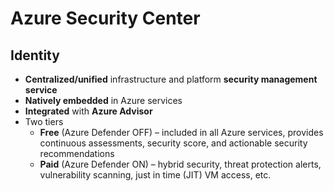 # Azure Security Center

## Identity
- **Centralized/unified** infrastructure and platform **security management service**
- **Natively embedded** in Azure services
- **Integrated** with **Azure Advisor**
- Two tiers
    - **Free** (Azure Defender OFF) – included in all Azure services, provides continuous assessments, security score, and actionable security recommendations
    - **Paid** (Azure Defender ON) – hybrid security, threat protection alerts, vulnerability scanning, just in time (JIT) VM access, etc.